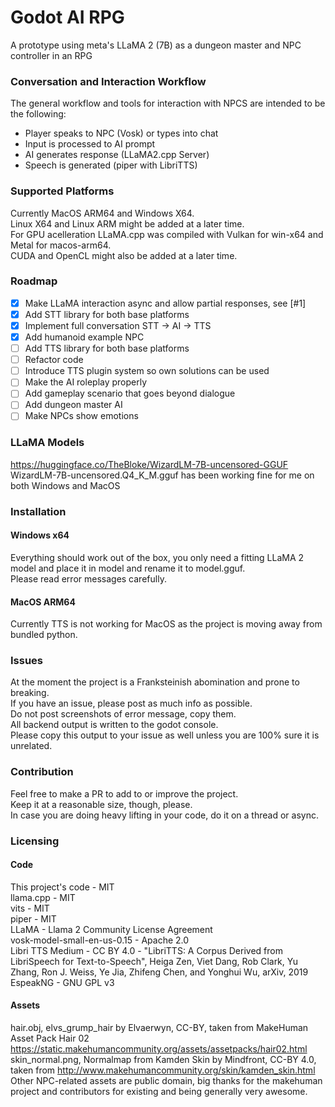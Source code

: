 # Godot AI RPG
A prototype using meta's LLaMA 2 (7B) as a dungeon master and NPC controller in an RPG

### Conversation and Interaction Workflow
The general workflow and tools for interaction with NPCS are intended to be the following:
- Player speaks to NPC (Vosk) or types into chat
- Input is processed to AI prompt 
- AI generates response (LLaMA2.cpp Server)
- Speech is generated (piper with LibriTTS)

### Supported Platforms
Currently MacOS ARM64 and Windows X64. \
Linux X64 and Linux ARM might be added at a later time. \
For GPU acelleration LLaMA.cpp was compiled with Vulkan for win-x64 and Metal for macos-arm64. \
CUDA and OpenCL might also be added at a later time.

### Roadmap
- [x] Make LLaMA interaction async and allow partial responses, see [#1]
- [x] Add STT library for both base platforms
- [x] Implement full conversation STT -> AI -> TTS
- [x] Add humanoid example NPC
- [ ] Add TTS library for both base platforms
- [ ] Refactor code
- [ ] Introduce TTS plugin system so own solutions can be used
- [ ] Make the AI roleplay properly
- [ ] Add gameplay scenario that goes beyond dialogue
- [ ] Add dungeon master AI
- [ ] Make NPCs show emotions

### LLaMA Models
https://huggingface.co/TheBloke/WizardLM-7B-uncensored-GGUF
WizardLM-7B-uncensored.Q4_K_M.gguf has been working fine for me on both Windows and MacOS

### Installation

#### Windows x64
Everything should work out of the box, you only need a fitting LLaMA 2 model and place it in model and rename it to model.gguf. \
Please read error messages carefully.

#### MacOS ARM64
Currently TTS is not working for MacOS as the project is moving away from bundled python.

### Issues
At the moment the project is a Franksteinish abomination and prone to breaking. \
If you have an issue, please post as much info as possible. \
Do not post screenshots of error message, copy them. \
All backend output is written to the godot console. \
Please copy this output to your issue as well unless you are 100% sure it is unrelated.

### Contribution
Feel free to make a PR to add to or improve the project. \
Keep it at a reasonable size, though, please. \
In case you are doing heavy lifting in your code, do it on a thread or async.

### Licensing

#### Code

This project's code - MIT \
llama.cpp - MIT \
vits - MIT \
piper - MIT \
LLaMA - Llama 2 Community License Agreement \
vosk-model-small-en-us-0.15 - Apache 2.0 \
Libri TTS Medium - CC BY 4.0 - "LibriTTS: A Corpus Derived from LibriSpeech for Text-to-Speech", Heiga Zen, Viet Dang, Rob Clark, Yu Zhang, Ron J. Weiss, Ye Jia, Zhifeng Chen, and Yonghui Wu, arXiv, 2019
EspeakNG - GNU GPL v3 

#### Assets

hair.obj, elvs_grump_hair by Elvaerwyn, CC-BY, taken from MakeHuman Asset Pack Hair 02 https://static.makehumancommunity.org/assets/assetpacks/hair02.html \
skin_normal.png, Normalmap from Kamden Skin by Mindfront, CC-BY 4.0, taken from http://www.makehumancommunity.org/skin/kamden_skin.html \
Other NPC-related assets are public domain, big thanks for the makehuman project and contributors for existing and being generally very awesome.

